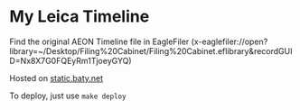 # My Leica Timeline

Find the original AEON Timeline file in EagleFiler (x-eaglefiler://open?library=~/Desktop/Filing%20Cabinet/Filing%20Cabinet.eflibrary&recordGUID=Nx8X7G0FQEyRm1TjoeyGYQ)

Hosted on [static.baty.net](https://static.baty.net/LeicaTimeline/)

To deploy, just use `make deploy`

